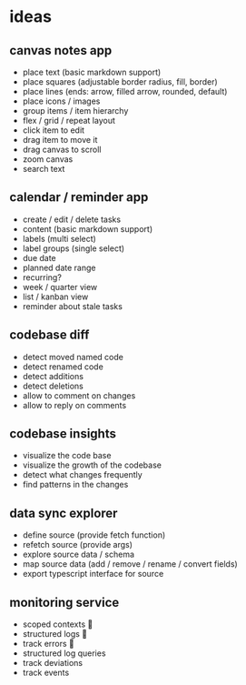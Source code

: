 # ideas

## canvas notes app
- place text (basic markdown support)
- place squares (adjustable border radius, fill, border)
- place lines (ends: arrow, filled arrow, rounded, default)
- place icons / images
- group items / item hierarchy
- flex / grid / repeat layout
- click item to edit
- drag item to move it
- drag canvas to scroll
- zoom canvas
- search text

## calendar / reminder app
- create / edit / delete tasks
 - content (basic markdown support)
 - labels (multi select)
 - label groups (single select)
 - due date
 - planned date range
 - recurring?
- week / quarter view
- list / kanban view
- reminder about stale tasks

## codebase diff
- detect moved named code
- detect renamed code
- detect additions
- detect deletions
- allow to comment on changes
- allow to reply on comments

## codebase insights
- visualize the code base
- visualize the growth of the codebase
- detect what changes frequently
- find patterns in the changes

## data sync explorer
- define source (provide fetch function)
- refetch source (provide args)
- explore source data / schema
- map source data (add / remove / rename / convert fields)
- export typescript interface for source

## monitoring service
- scoped contexts 🥳
- structured logs 🥳
- track errors 🥳
- structured log queries
- track deviations
- track events
